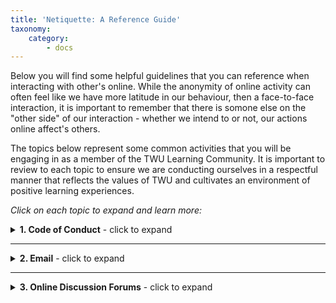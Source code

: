 ```yaml
---
title: 'Netiquette: A Reference Guide'
taxonomy:
    category:
        - docs
---
```


Below you will find some helpful guidelines that you can reference when interacting with other's online. While the anonymity of online activity can often feel like we have more latitude in our behaviour, then a face-to-face interaction, it is important to remember that there is somone else on the "other side" of our interaction - whether we intend to or not, our actions online affect's others. 

The topics below represent some common activities that you will be engaging in as a member of the TWU Learning Community. It is important to review to each topic to ensure we are conducting ourselves in a respectful manner that reflects the values of TWU and cultivates an environment of positive learning experiences. 

_Click on each topic to expand and learn more:_

<details>
  <summary><b>1. Code of Conduct</b> - click to expand</summary>
    <p><b>Overview</b></p>
    <p>We as members, contributors, and leaders pledge to make participation in our
community a harassment-free experience for everyone, regardless of age, body
size, visible or invisible disability, ethnicity, sex characteristics, gender
identity and expression, level of experience, education, socio-economic status,
nationality, personal appearance, race, religion, or sexual identity
        and orientation.</p>
<p>We pledge to act and interact in ways that contribute to an open, welcoming,
diverse, inclusive, and healthy community.</p>
    <details>
  <summary><i>Examples of Positive Behaviour</i></summary>
    <p>Examples of behavior that contributes to a positive environment for our
community include:</p>
    <p><ul><li> Demonstrating empathy and kindness toward other people.<li> Being respectful of differing opinions, viewpoints, and experiences. <li> Giving and gracefully accepting constructive feedback.<li> Accepting responsibility and apologizing to those affected by our mistakes, and learning from the experience.<li> Focusing on what is best not just for us as individuals, but for the
        overall community.</ul><li></p>
</details>
  <details>
  <summary><i>Examples of Unacceptable Behaviour</i></summary>
    <p>Examples of unacceptable behavior include:</p>
    <p><ul><li> The use of sexualized language or imagery, and sexual attention or advances of any kind.<li> Trolling, insulting or derogatory comments, and personal or political attacks. <li> Public or private harassment.<li> Publishing others' private information, such as a physical or email address, without their explicit permission.<li> Other conduct which could reasonably be considered inappropriate in a professional setting </ul><li></p>
</details>
<p><b>Enforcement Responsibilities</b></p>
<p>Community leaders are responsible for clarifying and enforcing our standards of
acceptable behavior and will take appropriate and fair corrective action in
response to any behavior that they deem inappropriate, threatening, offensive,
or harmful.</p>
<p>Community leaders have the right and responsibility to remove, edit, or reject
comments, commits, code, wiki edits, issues, and other contributions that are
not aligned to this Code of Conduct, and will communicate reasons for moderation
decisions when appropriate.</p>
<p>Instances of abusive, harassing, or otherwise unacceptable behavior may be
reported to the community leaders responsible for enforcement at
[INSERT CONTACT METHOD].</p>
<p>All complaints will be reviewed and investigated promptly and fairly.</p>
<p><mark> Keep this? Change? Delete?</mark></p>
<p><b>Scope</b></p>
<p>This Code of Conduct applies within all community spaces, and also applies when
an individual is officially representing the community in public spaces.
Examples of representing our community include using an official e-mail address,
posting via an official social media account, or acting as an appointed
representative at an online or offline event.</p>
</details>

---

<details>
  <summary><b>2. Email</b> - click to expand</summary>
    <p>Whether it be in your academic studies, or your professional career, exchanging emails is a common mode of communication with others – as such, it can also be a common source of miscommunication as people tend to rely on the same non-verbal cues that they use in face-to-face communication. Whether it is a simple question, or a more complex issue, it is best that you ALWAYS approach writing emails with a professional, academic choice of language and tone. Here are some guidelines to help:</p>
<p><b><i>Before Sending an Email:</i></b></p>
    <p><ul><li> Did you spend some time looking to see if your question was already addressed in a course outline? Discussion forum? Course site? Content?<li> If you are upset by something (such as a grade), have you taken a moment to reflect on your emotions? It is a good idea to take a few moments so that we are not writing something when we are upset…remember, once we send something, we can’t take it back!</ul></li></p>
<p><b><i>Composing an Email:</i></b></p>
    <p><ul><li> Always include a “Subject Line” that infers what your email is about. <ul><li> If you are emailing an instructor, it is best that you include a reference to the course you are enrolled in so the instructor does not have to “guess” – for example, in your subject line include “HKIN 100 - ….”</ul><li>Begin your email with the proper salutation (Mrs., Mr., Dr., etc…) – this establishes a professional, respectful tone. <li> Be mindful of other people’s time – your message should be respectful, but it should also be concise. Lengthy emails for simple matters discounts the value other’s place on their own time and resources.</ul></li></p>
<p><b>Note:</b><i>If you have a more complex matter, it might be better to use the email to set up a meeting or a phone call so that your concern can be given the time it deserves</i></p>
  <details>
  <summary><i>Things to Avoid in your Email</i></summary>
    <p><ul><li> Casual/Conversational Language – <i>an email IS NOT the same as texting!</i><li> A Rude Tone – Tone DOES NOT translate in an email – even if you intend something as a joke, it will not come across that way in an email. <ul><li> Always err on the side of professional and academic tones.</ul><li> Poor Grammar/Spelling – you are communicating in an academic and professional environment…invest time in proof-reading your message.<li> Misspelling people’s names.<li> Emojis.<li> Sarcasm.<li> Slang.<li> Using “unprofessional” fonts or colours – stick with Times New Roman or Arial (for example).<li> Using ALL CAPS – <i>it makes your email feel like you are yelling.</i></ul></li></p>
</details>
<p><b>Final Considerations</b></p>
<p>When using email, be sure to carefully consider:</p>
<p><ul><li> Is the content of this email intended for everyone? Or just one person?<ul><li> Be VERY careful using the “Reply All” function!</ul><li> Does this email include sensitive and confidential information? There is always the possibility that your words could be forwarded along without you knowing so be aware of what you put in writing.<li> What does your email address say about you? Are you using an institutional email (@twu.ca)? or a personal address (like gmail.com, or hotmail.com)?<ul><li> If you are using a personal address, is it professional in name? (Always remember this is a professional, academic environment).</ul></ul></li></p>
<p><b>Important Note:</b> Be sure to be patient when waiting for a response. People, including your instructor, have other responsibilities and may not be able to reply right away. If a few days have passed with no response, it would then be a more appropriate time to send a respectful follow-up message. While it is possible that someone may have overlooked your message or forgotten to reply, it is best to operate on the assumption that they may have not had a chance to reply yet.</p>
</details>

---

<details>
  <summary><b>3. Online Discussion Forums</b> - click to expand</summary>
    <p>A discussion board is an academic environment - you are being graded in part on how you interact and communicate your ideas. Online discussion groups are most commonly used to develop critical thinking skills, foster innovation, and facilitate learning. To realize those benefits, everyone in the group must feel respected and safe. Spend time carefully thinking about content and tone before making your comments public - Remember that once you’ve pressed send on your comment, you can’t take it back. The following guidelines help to promote a positive experience for all:</p>
  <details>
  <summary><b>Be Considerate</b></summary>
    <p><ul><li> Read the whole discussion before adding a comment – this helps provide context.<li> Ensure your post is “on topic” and within the scope of the course content.<li> Be thorough while being clear and concise. <ul><li> Use full sentences as much as possible.</ul><li> Be credible – while differing viewpoints are important and help us learn, conspiracy theories are not.<ul><li> Ensure your ideas are supported by factual evidence.</ul><li> DO NOT repeat points that have already been made – you should focus on bringing something “new” to the discussion.<ul><li> Also avoid generic replies such as “I agree” – Discussion Forums are opportunities for you to not only learn, but also contribute to the learning of others.</ul></ul></li></p>
</details>
<details>
  <summary><b>Be Open</b></summary>
    <p><ul><li> Opinions WILL differ – this is the intention of a discussion board!<ul><li> Learning involves exposing ourselves to new ideas that challenge our thinking!</ul><li> Experiences of the other members of your learning group will bring new perspectives to your own understanding.<ul><li> Embrace new ideas as a positive thing – even if you disagree!</ul><li>	Approach critiques and feedback as constructive developments in your learning journey.<li> Recognize that diversity is important for our own personal growth.<ul><li> Be mindful that not everyone at TWU is Christian.</ul></ul></li></p>
</details>
<details>
  <summary><b>Be Respectful</b></summary>
    <p><ul><li> Express disagreement in a respectful, non-critical manner.<li> Do not attack or make personal, insulting remarks when opinions differ.<li> Be sure to explain idioms and Christian worldview statements - Not everyone at TWU is Christian or from a Canadian background. <ul><li><b>Be aware of how culture and language can influence meaning!</b></ul><li> Proof-read and edit before submitting (Academic Environment).<li> Control your temper!.<ul><li> Ideas that trigger an emotional response are GOOD because it is challenging something we believe to be true – reflect on this, DO NOT ACT ON IT!</ul></ul></li></p>
</details>
<p><b>Other Considerations:</b></p>
<p>Whether you are participating in a discussion as part of a course, part of a professional environment, or within your own personal pursuits, it is important to develop an awareness around matters of privacy. Some forums you will participate in will be more private than others – THIS IS AN IMPORTANT CONSIDERATION. Always remember, when we submit an online post, there is usually some public openness (word choice?) so it is important that we always carefully consider what we post. </p>
</details>

